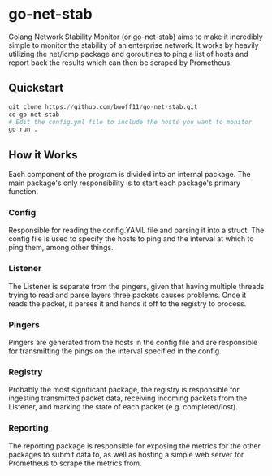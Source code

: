 # go-net-stab
Golang Network Stability Monitor (or go-net-stab) aims to make it incredibly simple to monitor the stability of an enterprise network. It works by heavily utilizing the net/icmp package and goroutines to ping a list of hosts and report back the results which can then be scraped by Prometheus.

## Quickstart
```py
git clone https://github.com/bwoff11/go-net-stab.git
cd go-net-stab
# Edit the config.yml file to include the hosts you want to monitor
go run .
```

## How it Works
Each component of the program is divided into an internal package. The main package's only responsibility is to start each package's primary function.

### Config

Responsible for reading the config.YAML file and parsing it into a struct. The config file is used to specify the hosts to ping and the interval at which to ping them, among other things.

### Listener

The Listener is separate from the pingers, given that having multiple threads trying to read and parse layers three packets causes problems. Once it reads the packet, it parses it and hands it off to the registry to process.

### Pingers

Pingers are generated from the hosts in the config file and are responsible for transmitting the pings on the interval specified in the config.

### Registry

Probably the most significant package, the registry is responsible for ingesting transmitted packet data, receiving incoming packets from the Listener, and marking the state of each packet (e.g. completed/lost).

### Reporting

The reporting package is responsible for exposing the metrics for the other packages to submit data to, as well as hosting a simple web server for Prometheus to scrape the metrics from.